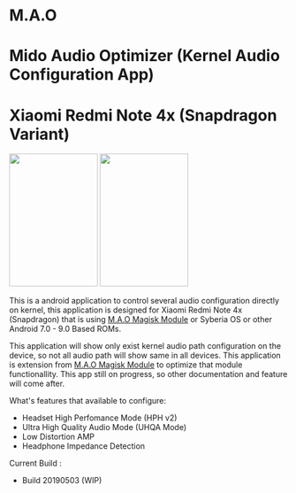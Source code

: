 #                    M.A.O  
# Mido Audio Optimizer (Kernel Audio Configuration App)
# Xiaomi Redmi Note 4x (Snapdragon Variant)

<img src="https://raw.githubusercontent.com/Nicklas373/M.A.O/master/images/M.A.O_Menu.png" width="160" height="240">
<img src="https://raw.githubusercontent.com/Nicklas373/M.A.O/master/images/M.A.O_Menu_Audio_Path.png" width="160" height="240">

This is a android application to control several audio configuration directly on kernel, this application is designed for Xiaomi Redmi Note 4x (Snapdragon) that is using [M.A.O Magisk Module](https://github.com/Nicklas373/Internal_DAC_Fixer/tree/Magisk) or Syberia OS or other Android 7.0 - 9.0 Based ROMs.

This application will show only exist kernel audio path configuration on the device, so not all audio path will show same in all devices. This application is extension from [M.A.O Magisk Module](https://github.com/Nicklas373/Internal_DAC_Fixer/tree/Magisk) to optimize that module functionallity. This app still on progress, so other documentation and feature will come after.

What's features that available to configure:

- Headset High Perfomance Mode (HPH v2)
- Ultra High Quality Audio Mode (UHQA Mode)
- Low Distortion AMP
- Headphone Impedance Detection

Current Build :
- Build 20190503 (WIP)
